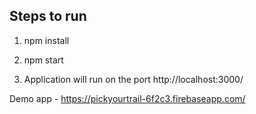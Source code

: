 ## Steps to run

1) npm install

2) npm start

3) Application will run on the port http://localhost:3000/

Demo app - https://pickyourtrail-6f2c3.firebaseapp.com/